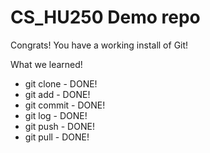 # CS_HU250 Demo repo

Congrats! You have a working install of Git!

What we learned!

- git clone - DONE!
- git add - DONE!
- git commit - DONE!
- git log - DONE!
- git push - DONE!
- git pull - DONE!
